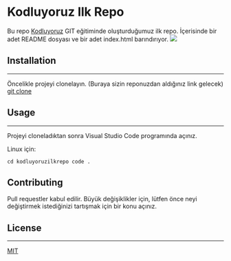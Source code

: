 # Kodluyoruz Ilk Repo

Bu repo [Kodluyoruz](https://kodluyoruz.org/tr/kodluyoruz/) GIT eğitiminde oluşturduğumuz ilk repo. İçerisinde bir adet README dosyası ve bir adet index.html barındırıyor.
![](https://user-images.githubusercontent.com/120740822/210958275-b164de77-2bc0-4065-8f50-f1884c2eb685.PNG)

## Installation
---
Öncelikle projeyi clonelayın. (Buraya sizin reponuzdan aldığınız link gelecek)
[git clone](https://github.com/ckuuy/kodluyoruzilkrepo)

## Usage
---
Projeyi cloneladıktan sonra Visual Studio Code programında açınız.

Linux için:

`
cd kodluyoruzilkrepo
code .
`
## Contributing
Pull requestler kabul edilir. Büyük değişiklikler için, lütfen önce neyi değiştirmek istediğinizi tartışmak için bir konu açınız.

## License
---
[MIT](https://choosealicense.com/licenses/mit/)

